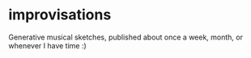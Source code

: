 # improvisations

Generative musical sketches, published about once a week, month, or whenever I have time :)
